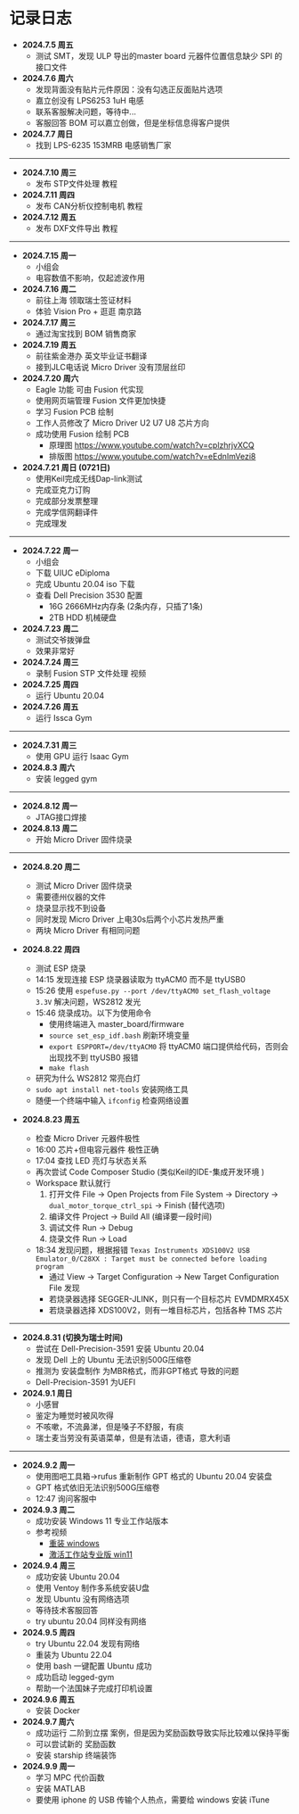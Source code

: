 # 记录日志

- **2024.7.5 周五**
  - 测试 SMT，发现 ULP 导出的master board 元器件位置信息缺少 SPI 的接口文件
- **2024.7.6 周六**
  - 发现背面没有贴片元件原因：没有勾选正反面贴片选项
  - 嘉立创没有 LPS6253 1uH 电感
  - 联系客服解决问题，等待中...
  - 客服回答 BOM 可以嘉立创做，但是坐标信息得客户提供
- **2024.7.7 周日**
  - 找到 LPS-6235 153MRB 电感销售厂家
---
- **2024.7.10 周三**
  - 发布 STP文件处理 教程
- **2024.7.11 周四**
  - 发布 CAN分析仪控制电机 教程
- **2024.7.12 周五**
  - 发布 DXF文件导出 教程
---
- **2024.7.15 周一**
  - 小组会
  - 电容数值不影响，仅起滤波作用
- **2024.7.16 周二**
  - 前往上海 领取瑞士签证材料
  - 体验 Vision Pro + 逛逛 南京路
- **2024.7.17 周三**
  - 通过淘宝找到 BOM 销售商家
- **2024.7.19 周五**
  - 前往紫金港办 英文毕业证书翻译
  - 接到JLC电话说 Micro Driver 没有顶层丝印
- **2024.7.20 周六**
  - Eagle 功能 可由 Fusion 代实现
  - 使用网页端管理 Fusion 文件更加快捷
  - 学习 Fusion PCB 绘制
  - 工作人员修改了 Micro Driver U2 U7 U8 芯片方向
  - 成功使用 Fusion 绘制 PCB
    - 原理图 https://www.youtube.com/watch?v=cplzhrjvXCQ
    - 排版图 https://www.youtube.com/watch?v=eEdnImVezi8
- **2024.7.21 周日 (0721日)**
  - 使用Keil完成无线Dap-link测试
  - 完成亚克力订购
  - 完成部分发票整理
  - 完成学信网翻译件
  - 完成理发
---
- **2024.7.22 周一**
  - 小组会
  - 下载 UIUC eDiploma
  - 完成 Ubuntu 20.04 iso 下载
  - 查看 Dell Precision 3530 配置
    - 16G 2666MHz内存条 (2条内存，只插了1条)
    - 2TB HDD 机械硬盘
- **2024.7.23 周二**
  - 测试交爷拨弹盘
  - 效果非常好
- **2024.7.24 周三**
  - 录制 Fusion STP 文件处理 视频
- **2024.7.25 周四**
  - 运行 Ubuntu 20.04
- **2024.7.26 周五**
  - 运行 Issca Gym

---

- **2024.7.31 周三**
  - 使用 GPU 运行 Isaac Gym
- **2024.8.3 周六**
  - 安装 legged gym

---

- **2024.8.12 周一**
  - JTAG接口焊接
- **2024.8.13 周二**
  - 开始 Micro Driver 固件烧录

---
- **2024.8.20 周二**
  - 测试 Micro Driver 固件烧录
  - 需要德州仪器的文件
  - 烧录显示找不到设备
  - 同时发现 Micro Driver 上电30s后两个小芯片发热严重
  - 两块 Micro Driver 有相同问题
- **2024.8.22 周四**
  - 测试 ESP 烧录
  - 14:15 发现连接 ESP 烧录器读取为 ttyACM0 而不是 ttyUSB0
  - 15:26 使用 `espefuse.py --port /dev/ttyACM0 set_flash_voltage 3.3V` 解决问题，WS2812 发光
  - 15:46 烧录成功。以下为使用命令
    - 使用终端进入 master_board/firmware
    - `source set_esp_idf.bash` 刷新环境变量
    - `export ESPPORT=/dev/ttyACM0` 将 ttyACM0 端口提供给代码，否则会出现找不到 ttyUSB0 报错
    - `make flash`
  - 研究为什么 WS2812 常亮白灯
  - `sudo apt install net-tools` 安装网络工具
  - 随便一个终端中输入 `ifconfig` 检查网络设置

- **2024.8.23 周五**
  - 检查 Micro Driver 元器件极性
  - 16:00 芯片+但电容元器件 极性正确
  - 17:04 查找 LED 亮灯与状态关系
  - 再次尝试 Code Composer Studio (类似Keil的IDE-集成开发环境 )
  -   Workspace 默认就行
      1. 打开文件 File -> Open Projects from File System -> Directory -> `dual_motor_torque_ctrl_spi` -> Finish (替代选项)
      2. 编译文件 Project -> Build All (编译要一段时间)
      3. 调试文件 Run -> Debug
      4. 烧录文件 Run -> Load
  - 18:34 发现问题，根据报错 `Texas Instruments XDS100V2 USB Emulator_0/C28XX : Target must be connected before loading program`
    - 通过 View -> Target Configuration -> New Target Configuration File 发现
    - 若烧录器选择 SEGGER-JLINK，则只有一个目标芯片 EVMDMRX45X
    - 若烧录器选择 XDS100V2，则有一堆目标芯片，包括各种 TMS 芯片
---
- **2024.8.31 (切换为瑞士时间)**
  - 尝试在 Dell-Precision-3591 安装 Ubuntu 20.04
  - 发现 Dell 上的 Ubuntu 无法识别500G压缩卷
  - 推测为 安装盘制作 为MBR格式，而非GPT格式 导致的问题
  - Dell-Precision-3591 为UEFI
- **2024.9.1 周日**
  - 小感冒
  - 鉴定为睡觉时被风吹得
  - 不咳嗽，不流鼻涕，但是嗓子不舒服，有痰
  - 瑞士麦当劳没有英语菜单，但是有法语，德语，意大利语
---
- **2024.9.2 周一**
  - 使用图吧工具箱->rufus 重新制作 GPT 格式的 Ubuntu 20.04 安装盘
  - GPT 格式依旧无法识别500G压缩卷
  - 12:47 询问客服中
- **2024.9.3 周二**
  - 成功安装 Windows 11 专业工作站版本
  - 参考视频 
    - [重装 windows](https://www.bilibili.com/video/BV16h4y1B7md/?vd_source=4c878cdda4a827e2590557bcbb57b3e5)
    - [激活工作站专业版 win11](https://www.bilibili.com/video/BV18H4y1w7GR/?spm_id_from=333.788.top_right_bar_window_default_collection.content.click&vd_source=4c878cdda4a827e2590557bcbb57b3e5)
- **2024.9.4 周三**
  - 成功安装 Ubuntu 20.04 
  - 使用 Ventoy 制作多系统安装U盘
  - 发现 Ubuntu 没有网络选项
  - 等待技术客服回答
  - try ubuntu 20.04 同样没有网络
- **2024.9.5 周四**
  - try Ubuntu 22.04 发现有网络
  - 重装为 Ubuntu 22.04
  - 使用 bash 一键配置 Ubuntu 成功
  - 成功启动 legged-gym
  - 帮助一个法国妹子完成打印机设置
- **2024.9.6 周五**
  - 安装 Docker
- **2024.9.7 周六**
  - 成功运行 二阶到立摆 案例，但是因为奖励函数导致实际比较难以保持平衡
  - 可以尝试新的 奖励函数
  - 安装 starship 终端装饰
- **2024.9.9 周一**
  - 学习 MPC 代价函数
  - 安装 MATLAB
  - 要使用 iphone 的 USB 传输个人热点，需要给 windows 安装 iTune